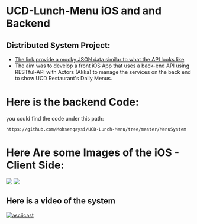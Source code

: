 # UCD-Lunch-Menu iOS and and Backend 
## Distributed System Project:
- [The link provide a mocky JSON data similar to what the API looks like](http://www.mocky.io/v2/5a2afe432d0000162d91b28f).
- The aim was to develop a front iOS App that uses a back-end API using RESTful-API with Actors (Akka) to manage the services on the back end to show UCD Restaurant's Daily Menus.

# Here is the backend Code:
you could find the code under this path:
```
https://github.com/Mohsenqaysi/UCD-Lunch-Menu/tree/master/MenuSystem
```

# Here Are some Images of the iOS - Client Side:
<img src="https://user-images.githubusercontent.com/10982414/33792232-2d3fd72c-dc92-11e7-8e30-ba37e2433061.png"/> <img src="https://user-images.githubusercontent.com/10982414/33792233-310a9e6e-dc92-11e7-925b-0f2ceb7247b4.png"/>

## Here is a video of the system

[![asciicast](https://img.youtube.com/vi/uRzgrFqfZlY/0.jpg)](https://www.youtube.com/watch?v=uRzgrFqfZlY)



